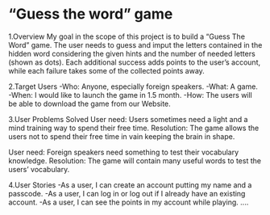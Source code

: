 
# “Guess the word” game

1.Overview
My goal in the scope of this project is to build a “Guess The Word” game. The user needs to guess and imput the letters contained in  the hidden word considering the given hints and the number of needed letters (shown as dots). Each additional success adds points to the user’s account, while each failure takes some of the collected points away.

2.Target Users
  -Who: Anyone, especially foreign speakers.
  -What: A game.
  -When: I would like to launch the game in 1.5 month.
  -How: The users will be able to download the game from our Website.

3.User Problems Solved
User need: Users sometimes need a light and a mind training way to spend their free time. 
Resolution: The game allows the users not to spend their free time in vain keeping the brain in shape. 

User need: Foreign speakers need something to test their vocabulary knowledge.
Resolution: The game will contain many useful words to test the users’ vocabulary. 


4.User Stories
  -As a user, I can create an account putting my name and a passcode.
  -As a user, I can log in or log out if I already have an existing account.
  -As a user, I can see the points in my account while playing.
....
